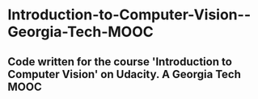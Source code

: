 # Introduction-to-Computer-Vision--Georgia-Tech-MOOC
## Code written for the course 'Introduction to Computer Vision' on Udacity. A Georgia Tech MOOC
